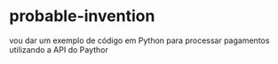 # probable-invention
vou dar um exemplo de código em Python para processar pagamentos utilizando a API do Paythor
